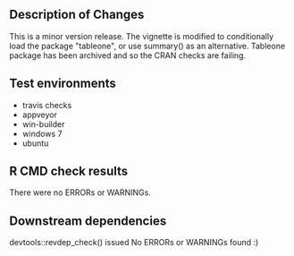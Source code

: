 ## Description of Changes

This is a minor version release. The vignette is modified  to conditionally load the package "tableone", or use summary() as an alternative. Tableone package has been archived and so the CRAN checks are failing. 


## Test environments
* travis checks
* appveyor
* win-builder
* windows 7
* ubuntu 

## R CMD check results
There were no ERRORs or WARNINGs. 


## Downstream dependencies
devtools::revdep_check()  issued No ERRORs or WARNINGs found :)
